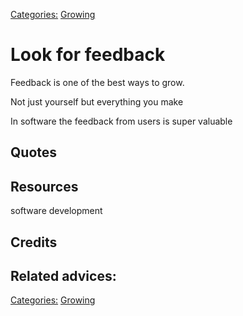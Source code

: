 [Categories:](../Categories/index.md) [Growing](../Categories/Growing.md)
# Look for feedback

Feedback is one of the best ways to grow. 

Not just yourself but everything you make

In software the feedback from users is super valuable

## Quotes

## Resources

software development
## Credits

## Related advices:


[Categories:](../Categories/index.md) [Growing](../Categories/Growing.md)